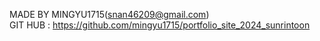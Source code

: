 MADE BY MINGYU1715(snan46209@gmail.com) <br>
GIT HUB : https://github.com/mingyu1715/portfolio_site_2024_sunrintoon
